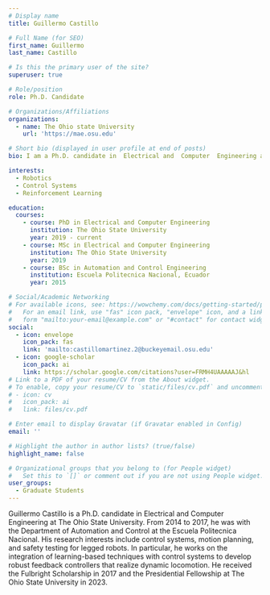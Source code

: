 ```yaml
---
# Display name
title: Guillermo Castillo

# Full Name (for SEO)
first_name: Guillermo
last_name: Castillo

# Is this the primary user of the site?
superuser: true

# Role/position
role: Ph.D. Candidate

# Organizations/Affiliations
organizations:
  - name: The Ohio state University
    url: 'https://mae.osu.edu'

# Short bio (displayed in user profile at end of posts)
bio: I am a Ph.D. candidate in  Electrical and  Computer  Engineering at The Ohio State University.

interests:
  - Robotics
  - Control Systems 
  - Reinforcement Learning

education:
  courses:
    - course: PhD in Electrical and Computer Engineering
      institution: The Ohio State University
      year: 2019 - current
    - course: MSc in Electrical and Computer Engineering
      institution: The Ohio State University
      year: 2019
    - course: BSc in Automation and Control Engineering
      institution: Escuela Politecnica Nacional, Ecuador
      year: 2015

# Social/Academic Networking
# For available icons, see: https://wowchemy.com/docs/getting-started/page-builder/#icons
#   For an email link, use "fas" icon pack, "envelope" icon, and a link in the
#   form "mailto:your-email@example.com" or "#contact" for contact widget.
social:
  - icon: envelope
    icon_pack: fas
    link: 'mailto:castillomartinez.2@buckeyemail.osu.edu'
  - icon: google-scholar
    icon_pack: ai
    link: https://scholar.google.com/citations?user=FRMH4UAAAAAJ&hl
# Link to a PDF of your resume/CV from the About widget.
# To enable, copy your resume/CV to `static/files/cv.pdf` and uncomment the lines below.
# - icon: cv
#   icon_pack: ai
#   link: files/cv.pdf

# Enter email to display Gravatar (if Gravatar enabled in Config)
email: ''

# Highlight the author in author lists? (true/false)
highlight_name: false

# Organizational groups that you belong to (for People widget)
#   Set this to `[]` or comment out if you are not using People widget.
user_groups:
  - Graduate Students
---
```


Guillermo  Castillo is a  Ph.D. candidate in  Electrical and  Computer  Engineering at The Ohio State University. From  2014  to  2017,  he was with the  Department of  Automation and  Control at the Escuela Politecnica Nacional. His research interests include control systems, motion planning, and safety testing for legged robots. In particular, he works on the integration of learning-based techniques with control systems to develop robust feedback controllers that realize dynamic locomotion. He received the Fulbright Scholarship in 2017 and the Presidential Fellowship at The Ohio State University in 2023.
